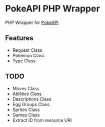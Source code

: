 # PokeAPI PHP Wrapper

PHP Wrapper for [PokeAPI](http://pokeapi.co)

## Features

* Request Class
* Pokemon Class
* Type Class

## TODO

* Moves Class
* Abilities Class
* Descriptions Class
* Egg Groups Class
* Sprites Class
* Games Class
* Extract ID from resource URI